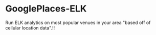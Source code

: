 # GooglePlaces-ELK
Run ELK analytics on most popular venues in your area "based off of cellular location data".!!
